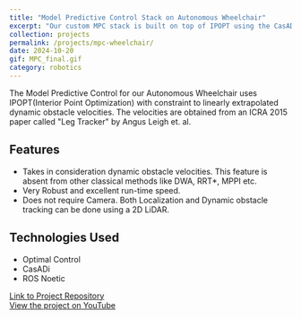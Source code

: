 ```yaml
---
title: "Model Predictive Control Stack on Autonomous Wheelchair"
excerpt: "Our custom MPC stack is built on top of IPOPT using the CasADi symbolic framework."
collection: projects
permalink: /projects/mpc-wheelchair/
date: 2024-10-20
gif: MPC_final.gif
category: robotics
---
```


The Model Predictive Control for our Autonomous Wheelchair uses IPOPT(Interior Point Optimization) with constraint to linearly extrapolated dynamic obstacle velocities. The velocities are obtained from an ICRA 2015 paper called "Leg Tracker" by Angus Leigh et. al. 

## Features

- Takes in consideration dynamic obstacle velocities. This feature is absent from other classical methods like DWA, RRT*, MPPI etc.
- Very Robust and excellent run-time speed.
- Does not require Camera. Both Localization and Dynamic obstacle tracking can be done using a 2D LiDAR.

## Technologies Used

- Optimal Control
- CasADi
- ROS Noetic

[Link to Project Repository](https://github.com/yourusername/project-repo)\
[View the project on YouTube](https://www.youtube.com/watch?v=Qy6JVraIIMw)
